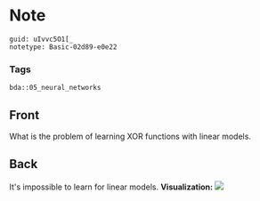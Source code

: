 # Note
```
guid: uIvvc5O1[_
notetype: Basic-02d89-e0e22
```

### Tags
```
bda::05_neural_networks
```

## Front
What is the problem of learning XOR functions with linear models.

## Back
It's impossible to learn for linear models. <b>Visualization:</b>
<img src="paste-636397e20b07c8313f93f7136a866893f3194bd7.jpg">
